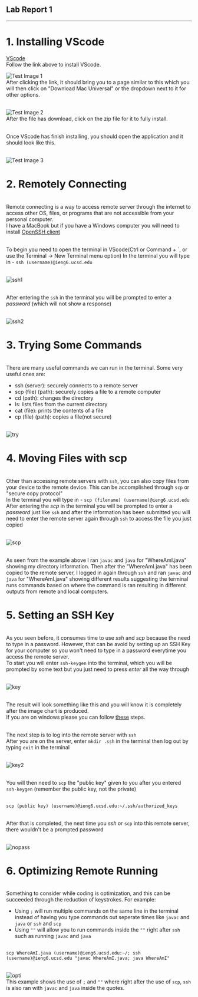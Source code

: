 ## Lab Report 1
______
# 1. Installing VScode
[VScode](https://code.visualstudio.com/)   
Follow the link above to install VScode. 

![Test Image 1](images/vscode_download.png)
<br>After clicking the link, it should bring you to a page similar to this which you will then click on "Download Mac Universal" or the dropdown next to it for other options.

<br>![Test Image 2](images/vscode_zip.png)
<br>After the file has download, click on the zip file for it to fully install.

<br>Once VScode has finish installing, you should open the application and it should look like this.

<br>![Test Image 3](images/vscode_open.png)

# 2. Remotely Connecting
<br>Remote connecting is a way to access remote server through the internet to access other OS, files, or programs that are not accessible from your personal computer.
<br>I have a MacBook but if you have a Windows computer you will need to install [OpenSSH client](https://learn.microsoft.com/en-us/windows-server/administration/openssh/openssh_install_firstuse?tabs=gui)

<br>To begin you need to open the terminal in VScode(Ctrl or Command + \`, or use the Terminal → New Terminal menu option)
In the terminal you will type in - `ssh (username)@ieng6.ucsd.edu`

<br>![ssh1](images/ssh_step1.png)

<br>After entering the `ssh` in the terminal you will be prompted to enter a *password* (which will not show a response)

<br>![ssh2](images/ssh_step2.png)

# 3. Trying Some Commands
<br>There are many useful commands we can run in the terminal. Some very useful ones are:
- ssh (server): securely connects to a remote server
- scp (file) (path): securely copies a file to a remote computer
- cd (path): changes the directory
- ls: lists files from the current directory
- cat (file): prints the contents of a file
- cp (file) (path): copies a file(not secure)

<br>![try](images/try.png)

# 4. Moving Files with scp
<br>Other than accessing remote servers with `ssh`, you can also copy files from your device to the remote device. This can be accomplished through `scp` or "secure copy protocol"
<br>In the terminal you will type in - `scp (filename) (username)@ieng6.ucsd.edu`
<br>After entering the *scp* in the terminal you will be prompted to enter a *password* just like `ssh` and after the information has been submitted you will need to enter the remote server again through `ssh` to access the file you just copied

<br>![scp](images/scp.png)

<br>As seen from the example above I ran `javac` and `java` for "WhereAmI.java" showing my directory information. Then after the "WhereAmI.java" has been copied to the remote server, I logged in again through `ssh` and ran `javac` and `java` for "WhereAmI.java" showing different results suggesting the terminal runs commands based on where the command is ran resulting in different outputs from remote and local computers. 

# 5. Setting an SSH Key
<br>As you seen before, it consumes time to use *ssh* and *scp* because the need to type in a password. However, that can be avoid by setting up an SSH Key for your computer so you won't need to type in a password everytime you access the remote server.
<br>To start you will enter `ssh-keygen` into the terminal, which you will be prompted by some text but you just need to press *enter* all the way through

<br>![key](images/ssh_keychart.png)

<br>The result will look something like this and you will know it is completely after the image chart is produced.
<br>If you are on windows please you can follow [these](https://docs.microsoft.com/en-us/windows-server/administration/openssh/openssh_keymanagement#user-key-generation) steps.

<br>The next step is to log into the remote server with `ssh`
<br>After you are on the server, enter `mkdir .ssh` in the terminal then log out by typing `exit` in the terminal

<br>![key2](images/ssh_key.png)

<br>You will then need to `scp` the "public key" given to you after you entered `ssh-keygen` (remember the public key, not the private)

<br>`scp (public key) (username)@ieng6.ucsd.edu:~/.ssh/authorized_keys`

<br>After that is completed, the next time you *ssh* or `scp` into this remote server, there wouldn't be a prompted password

<br>![nopass](images/nopass.png)

# 6. Optimizing Remote Running
<br>Something to consider while coding is optimization, and this can be succeeded through the reduction of keystrokes. For example:
- Using `;` will run multiple commands on the same line in the terminal instead of having you type commands out seperate times like `javac` and `java` or `ssh` and `scp`
- Using `""` will allow you to run commands inside the `""` right after `ssh` such as running `javac` and `java`

<br>`scp WhereAmI.java (username)@ieng6.ucsd.edu:~/; ssh (username)@ieng6.ucsd.edu "javac WhereAmI.java; java WhereAmI"`

<br>![opti](images/opti.png)
<br>This example shows the use of `;` and `""` where right after the use of `scp`, `ssh` is also ran with `javac` and `java` inside the quotes.

